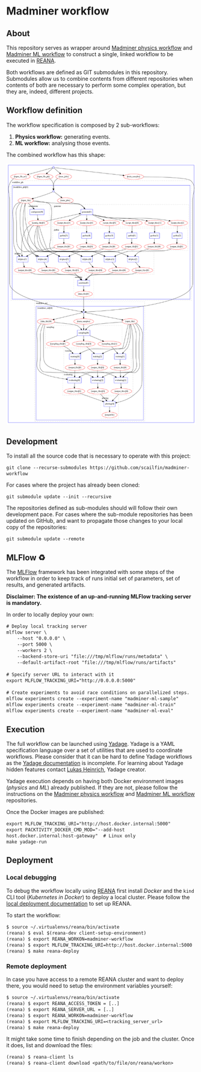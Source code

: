 # Madminer workflow


## About
This repository serves as wrapper around [Madminer physics workflow][madminer-workflow-ph]
and [Madminer ML workflow][madminer-workflow-ml] to construct a single, linked workflow
to be executed in [REANA][reana-website].

Both workflows are defined as GIT submodules in this repository. Submodules allow us
to combine contents from different repositories when contents of both are necessary
to perform some complex operation, but they are, indeed, different projects.


## Workflow definition
The workflow specification is composed by 2 sub-workflows:
1. **Physics workflow:** generating events.
2. **ML workflow:** analysing those events.

The combined workflow has this shape:

![image of the workflow](docs/images/workflow-all.png)


## Development
To install all the source code that is necessary to operate with this project:

```shell script
git clone --recurse-submodules https://github.com/scailfin/madminer-workflow
```

For cases where the project has already been cloned:

```shell script
git submodule update --init --recursive
```

The repositories defined as sub-modules should will follow their own development pace.
For cases where the sub-module repositories has been updated on GitHub, and want
to propagate those changes to your local copy of the repositories:

```shell script
git submodule update --remote
```


## MLFlow ♻️
The [MLFlow][mlflow-website] framework has been integrated with some steps of the workflow
in order to keep track of runs initial set of parameters, set of results, and generated artifacts.

**Disclaimer: The existence of an up-and-running MLFlow tracking server is mandatory.**

In order to locally deploy your own:
```shell script
# Deploy local tracking server
mlflow server \                                                 
    --host "0.0.0.0" \
    --port 5000 \
    --workers 2 \
    --backend-store-uri "file:///tmp/mlflow/runs/metadata" \
    --default-artifact-root "file:///tmp/mlflow/runs/artifacts"

# Specify server URL to interact with it
export MLFLOW_TRACKING_URI="http://0.0.0.0:5000"

# Create experiments to avoid race conditions on parallelized steps.
mlflow experiments create --experiment-name "madminer-ml-sample"
mlflow experiments create --experiment-name "madminer-ml-train"
mlflow experiments create --experiment-name "madminer-ml-eval"
```


## Execution
The full workflow can be launched using [Yadage][yadage-repo]. Yadage is a YAML specification
language over a set of utilities that are used to coordinate workflows. Please consider that
it can be hard to define Yadage workflows as the [Yadage documentation][yadage-docs] is incomplete.
For learning about Yadage hidden features contact [Lukas Heinrich][lukas-profile], Yadage creator.

Yadage execution depends on having both Docker environment images (_physics_ and _ML_) already published.
If they are not, please follow the instructions on the [Madminer physics workflow][madminer-workflow-ph]
and [Madminer ML workflow][madminer-workflow-ml] repositories.

Once the Docker images are published:
```shell script
export MLFLOW_TRACKING_URI="http://host.docker.internal:5000"
export PACKTIVITY_DOCKER_CMD_MOD="--add-host host.docker.internal:host-gateway"  # Linux only
make yadage-run
```


## Deployment

### Local debugging
To debug the workflow locally using [REANA][reana-website] first install _Docker_
and the `kind` CLI tool (_Kubernetes in Docker_) to deploy a local cluster.
Please follow the [local deployment documentation][reana-deploy-docs] to set up REANA.

To start the workflow:
```shell script
$ source ~/.virtualenvs/reana/bin/activate
(reana) $ eval $(reana-dev client-setup-environment)
(reana) $ export REANA_WORKON=madminer-workflow
(reana) $ export MLFLOW_TRACKING_URI=http://host.docker.internal:5000
(reana) $ make reana-deploy
```

### Remote deployment
In case you have access to a remote REANA cluster and want to deploy there,
you would need to setup the environment variables yourself:

```shell script
$ source ~/.virtualenvs/reana/bin/activate
(reana) $ export REANA_ACCESS_TOKEN = [..]
(reana) $ export REANA_SERVER_URL = [..]
(reana) $ export REANA_WORKON=madminer-workflow
(reana) $ export MLFLOW_TRACKING_URI=<tracking_server_url>
(reana) $ make reana-deploy
```

It might take some time to finish depending on the job and the cluster.
Once it does, list and download the files:
```shell script
(reana) $ reana-client ls
(reana) $ reana-client download <path/to/file/on/reana/workon>
```


[lukas-profile]: https://github.com/lukasheinrich
[madminer-workflow-ml]: https://github.com/scailfin/madminer-workflow-ml
[madminer-workflow-ph]: https://github.com/scailfin/madminer-workflow-ph
[mlflow-website]: https://www.mlflow.org/
[reana-deploy-docs]: http://docs.reana.io/development/deploying-locally/
[reana-website]: http://reanahub.io/
[yadage-repo]: https://github.com/yadage/yadage
[yadage-docs]: https://yadage.readthedocs.io/en/latest/
